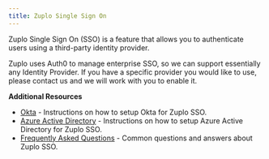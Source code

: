 ```yaml
---
title: Zuplo Single Sign On
---
```


Zuplo Single Sign On (SSO) is a feature that allows you to authenticate users
using a third-party identity provider.

<EnterpriseFeature name="Single Sign On" />

Zuplo uses Auth0 to manage enterprise SSO, so we can support essentially any
Identity Provider. If you have a specific provider you would like to use, please
contact us and we will work with you to enable it.

**Additional Resources**

- [Okta](./sso-okta.md) - Instructions on how to setup Okta for Zuplo SSO.
- [Azure Active Directory](./sso-azure-ad.md) - Instructions on how to setup
  Azure Active Directory for Zuplo SSO.
- [Frequently Asked Questions](./sso-faq.md) - Common questions and answers
  about Zuplo SSO.
